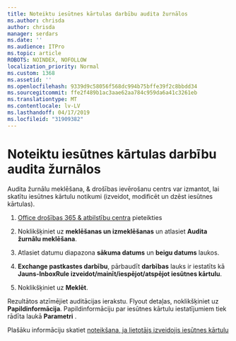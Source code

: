 ```yaml
---
title: Noteiktu iesūtnes kārtulas darbību audita žurnālos
ms.author: chrisda
author: chrisda
manager: serdars
ms.date: ''
ms.audience: ITPro
ms.topic: article
ROBOTS: NOINDEX, NOFOLLOW
localization_priority: Normal
ms.custom: 1368
ms.assetid: ''
ms.openlocfilehash: 9339d9c58056f568dc994b75bffe39f2c8bbdd34
ms.sourcegitcommit: ffe2f489b1ac3aae62aa784c959da6a41c3261eb
ms.translationtype: MT
ms.contentlocale: lv-LV
ms.lasthandoff: 04/17/2019
ms.locfileid: "31909382"
---
```

# <a name="identify-inbox-rule-activity-in-audit-logs"></a>Noteiktu iesūtnes kārtulas darbību audita žurnālos

Audita žurnālu meklēšana, & drošības ievērošanu centrs var izmantot, lai skatītu iesūtnes kārtulu notikumi (izveidot, modificēt un dzēst iesūtnes kārtulas).

1. [Office drošības 365 & atbilstību centra](https://protection.office.com/) pieteikties

2. Noklikšķiniet uz **meklēšanas un izmeklēšanas** un atlasiet **Audita žurnālu meklēšana**.

3. Atlasiet datumu diapazona **sākuma datums** un **beigu datums** laukos.

4. **Exchange pastkastes darbību**, pārbaudīt **darbības** lauks ir iestatīts kā **Jauns-InboxRule izveidot/mainīt/iespējot/atspējot iesūtnes kārtulu**.

5. Noklikšķiniet uz **Meklēt**.

Rezultātos atzīmējiet auditācijas ierakstu. Flyout detaļas, noklikšķiniet uz **Papildinformācija**. Papildinformāciju par iesūtnes kārtulu iestatījumiem tiek rādīta laukā **Parametri** .

Plašāku informāciju skatiet [noteikšana, ja lietotājs izveidojis iesūtnes kārtulu](https://docs.microsoft.com//office365/securitycompliance/auditing-troubleshooting-scenarios#determining-if-a-user-created-an-inbox-rule)
